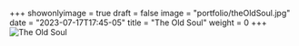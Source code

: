 +++
showonlyimage = true
draft = false
image = "portfolio/theOldSoul.jpg"
date = "2023-07-17T17:45-05"
title = "The Old Soul"
weight = 0
+++
![The Old Soul](https://www.myriampitte.art/img/portfolio/theOldSoul.jpg?raw=true)

